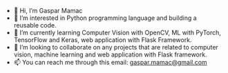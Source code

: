 - 👋 Hi, I’m Gaspar Mamac
- 👀 I’m interested in Python programming language and building a reusable code.
- 🌱 I’m currently learning Computer Vision with OpenCV, ML with PyTorch, TensorFlow and Keras, web application with Flask Framework.
- 💞️ I’m looking to collaborate on any projects that are related to computer vision, machine learning and web application with Flask framework.
- 📫 You can reach me through this email: gaspar.mamac@gmail.com

<!---
gasparmamac/gasparmamac is a ✨ special ✨ repository because its `README.md` (this file) appears on your GitHub profile.
You can click the Preview link to take a look at your changes.
--->
